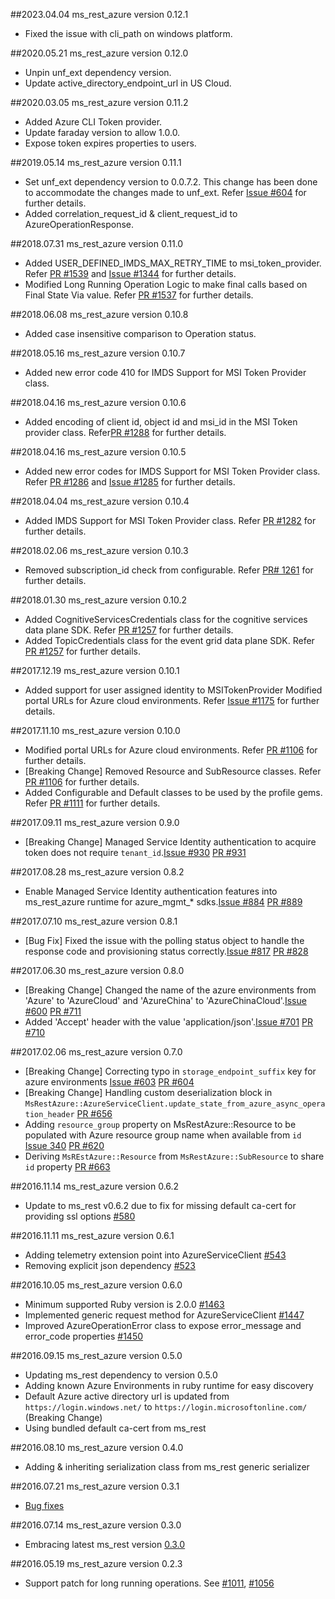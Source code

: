 ##2023.04.04 ms_rest_azure version 0.12.1
* Fixed the issue with cli_path on windows platform.

##2020.05.21 ms_rest_azure version 0.12.0
* Unpin unf_ext dependency version.
* Update active_directory_endpoint_url in US Cloud.

##2020.03.05 ms_rest_azure version 0.11.2
* Added Azure CLI Token provider.
* Update faraday version to allow 1.0.0.
* Expose token expires properties to users.

##2019.05.14 ms_rest_azure version 0.11.1
* Set unf_ext dependency version to 0.0.7.2. This change has been done to accommodate the changes made to unf_ext. Refer [Issue #604](https://github.com/meew0/discordrb/issues/604) for further details.
* Added correlation_request_id & client_request_id to AzureOperationResponse.

##2018.07.31 ms_rest_azure version 0.11.0
* Added USER_DEFINED_IMDS_MAX_RETRY_TIME to msi_token_provider. Refer [PR #1539](https://github.com/Azure/azure-sdk-for-ruby/pull/1539) and [Issue #1344](https://github.com/Azure/azure-sdk-for-ruby/issues/1344) for further details.
* Modified Long Running Operation Logic to make final calls based on Final State Via value. Refer [PR #1537](https://github.com/Azure/azure-sdk-for-ruby/pull/1537) for further details.

##2018.06.08 ms_rest_azure version 0.10.8
* Added case insensitive comparison to Operation status.

##2018.05.16 ms_rest_azure version 0.10.7
* Added new error code 410 for IMDS Support for MSI Token Provider class.

##2018.04.16 ms_rest_azure version 0.10.6
* Added encoding of client id, object id and msi_id in the MSI Token provider class. Refer[PR #1288](https://github.com/Azure/azure-sdk-for-ruby/pull/1288) for further details.

##2018.04.16 ms_rest_azure version 0.10.5
* Added new error codes for IMDS Support for MSI Token Provider class. Refer [PR #1286](https://github.com/Azure/azure-sdk-for-ruby/pull/1286) and [Issue #1285](https://github.com/Azure/azure-sdk-for-ruby/issues/1285) for further details.

##2018.04.04 ms_rest_azure version 0.10.4
* Added IMDS Support for MSI Token Provider class. Refer [PR #1282](https://github.com/Azure/azure-sdk-for-ruby/pull/1282) for further details. 

##2018.02.06 ms_rest_azure version 0.10.3
* Removed subscription_id check from configurable. Refer [PR# 1261](https://github.com/Azure/azure-sdk-for-ruby/pull/1261) for further details.

##2018.01.30 ms_rest_azure version 0.10.2
* Added CognitiveServicesCredentials class for the cognitive services data plane SDK. Refer [PR #1257](https://github.com/Azure/azure-sdk-for-ruby/pull/1257) for further details.
* Added TopicCredentials class for the event grid data plane SDK. Refer [PR #1257](https://github.com/Azure/azure-sdk-for-ruby/pull/1257) for further details.

##2017.12.19 ms_rest_azure version 0.10.1
* Added support for user assigned identity to MSITokenProvider Modified portal URLs for Azure cloud environments. Refer [Issue #1175](https://github.com/Azure/azure-sdk-for-ruby/issues/1175) for further details.

##2017.11.10 ms_rest_azure version 0.10.0
* Modified portal URLs for Azure cloud environments. Refer [PR #1106](https://github.com/Azure/azure-sdk-for-ruby/pull/1106) for further details.
* [Breaking Change] Removed Resource and SubResource classes. Refer [PR #1106](https://github.com/Azure/azure-sdk-for-ruby/pull/1106) for further details.
* Added Configurable and Default classes to be used by the profile gems. Refer [PR #1111](https://github.com/Azure/azure-sdk-for-ruby/pull/1111) for further details.

##2017.09.11 ms_rest_azure version 0.9.0
* [Breaking Change] Managed Service Identity authentication to acquire token does not require `tenant_id`.[Issue #930](https://github.com/Azure/azure-sdk-for-ruby/issues/930) [PR #931](https://github.com/Azure/azure-sdk-for-ruby/pull/931)

##2017.08.28 ms_rest_azure version 0.8.2
* Enable Managed Service Identity authentication features into ms_rest_azure runtime for azure_mgmt_* sdks.[Issue #884](https://github.com/Azure/azure-sdk-for-ruby/issues/884) [PR #889](https://github.com/Azure/azure-sdk-for-ruby/pull/889)

##2017.07.10 ms_rest_azure version 0.8.1
* [Bug Fix] Fixed the issue with the polling status object to handle the response code and provisioning status correctly.[Issue #817](https://github.com/Azure/azure-sdk-for-ruby/issues/817) [PR #828](https://github.com/Azure/azure-sdk-for-ruby/pull/828)

##2017.06.30 ms_rest_azure version 0.8.0
* [Breaking Change] Changed the name of the azure environments from 'Azure' to 'AzureCloud' and 'AzureChina' to 'AzureChinaCloud'.[Issue #600](https://github.com/Azure/azure-sdk-for-ruby/issues/600) [PR #711](https://github.com/Azure/azure-sdk-for-ruby/pull/711)
* Added 'Accept' header with the value 'application/json'.[Issue #701](https://github.com/Azure/azure-sdk-for-ruby/issues/701) [PR #710](https://github.com/Azure/azure-sdk-for-ruby/pull/710)

##2017.02.06 ms_rest_azure version 0.7.0
* [Breaking Change] Correcting typo in `storage_endpoint_suffix` key for azure environments [Issue #603](https://github.com/Azure/azure-sdk-for-ruby/issues/603) [PR #604](https://github.com/Azure/azure-sdk-for-ruby/pull/604)
* [Breaking Change] Handling custom deserialization block in `MsRestAzure::AzureServiceClient.update_state_from_azure_async_operation_header` [PR #656](https://github.com/Azure/azure-sdk-for-ruby/pull/656)
* Adding `resource_group` property on MsRestAzure::Resource to be populated with Azure resource group name when available from `id` [Issue 340](https://github.com/Azure/azure-sdk-for-ruby/issues/340) [PR #620](https://github.com/Azure/azure-sdk-for-ruby/pull/620)
* Deriving `MsREstAzure::Resource` from `MsRestAzure::SubResource` to share `id` property [PR #663](https://github.com/Azure/azure-sdk-for-ruby/pull/663)

##2016.11.14 ms_rest_azure version 0.6.2
* Update to ms_rest v0.6.2 due to fix for missing default ca-cert for providing ssl options [#580](https://github.com/Azure/azure-sdk-for-ruby/issues/580)

##2016.11.11 ms_rest_azure version 0.6.1
* Adding telemetry extension point into AzureServiceClient [#543](https://github.com/Azure/azure-sdk-for-ruby/pull/543)
* Removing explicit json dependency [#523](https://github.com/Azure/azure-sdk-for-ruby/pull/523)

##2016.10.05 ms_rest_azure version 0.6.0
* Minimum supported Ruby version is 2.0.0 [#1463](https://github.com/Azure/autorest/pull/1463)
* Implemented generic request method for AzureServiceClient [#1447](https://github.com/Azure/autorest/pull/1447)
* Improved AzureOperationError class to expose error_message and error_code properties [#1450](https://github.com/Azure/autorest/pull/1450)

##2016.09.15 ms_rest_azure version 0.5.0
* Updating ms_rest dependency to version 0.5.0
* Adding known Azure Environments in ruby runtime for easy discovery
* Default Azure active directory url is updated from `https://login.windows.net/` to `https://login.microsoftonline.com/` (Breaking Change)
* Using bundled default ca-cert from ms_rest

##2016.08.10 ms_rest_azure version 0.4.0
* Adding & inheriting serialization class from ms_rest generic serializer

##2016.07.21 ms_rest_azure version 0.3.1
* [Bug fixes](https://github.com/Azure/autorest/commit/ede944a1fa30a7453aa30e6fa79154dc43393cdf)

##2016.07.14 ms_rest_azure version 0.3.0
* Embracing latest ms_rest version [0.3.0](https://rubygems.org/gems/ms_rest)

##2016.05.19 ms_rest_azure version 0.2.3
* Support patch for long running operations. See [#1011](https://github.com/Azure/autorest/pull/1011), [#1056](https://github.com/Azure/autorest/pull/1056)
